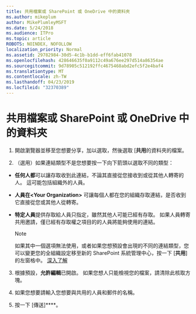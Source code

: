 ```yaml
---
title: 共用檔案或 SharePoint 或 OneDrive 中的資料夾
ms.author: mikeplum
author: MikePlumleyMSFT
ms.date: 5/24/2018
ms.audience: ITPro
ms.topic: article
ROBOTS: NOINDEX, NOFOLLOW
localization_priority: Normal
ms.assetid: 29782984-30d5-4c1b-b1dd-eff6fab41078
ms.openlocfilehash: 428646635f0a9112c49a676ee297d514a86354ae
ms.sourcegitcommit: 9d78905c512192ffc4675468abd2efc5f2e4baf4
ms.translationtype: MT
ms.contentlocale: zh-TW
ms.lasthandoff: 04/23/2019
ms.locfileid: "32370389"
---
```

# <a name="share-a-file-or-folder-in-sharepoint-or-onedrive"></a>共用檔案或 SharePoint 或 OneDrive 中的資料夾

1. 開啟瀏覽器並移至您想要分享，加以選取，然後選取 [**共用**的資料夾的檔案。 
    
2. （選用）如果連結類型不是您想要按一下向下箭頭以選取不同的類型：
    
  - **任何人都**可以讓存取收到此連結，不論其直接從您接收到或從其他人轉寄的人。 這可能包括組織外的人員。 
    
  - **人員在\<Your Organization\>** 可讓每個人都在您的組織存取連結，是否收到它直接從您或其他人從轉寄。 
    
  - **特定人員**提供存取給人員只指定，雖然其他人可能已經有存取。 如果人員轉寄共用邀請，僅已經有存取權之項目的的人員將能夠使用的連結。 
    
    > [!NOTE]
    > 如果其中一個選項無法使用，或者如果您想預設會出現的不同的連結類型，您可以變更您的全組織設定移至新的 SharePoint 系統管理中心，按一下 [**共用**] 的左窗格中。 [深入了解](https://go.microsoft.com/fwlink/?linkid=866426)
  
3. 根據預設，**允許編輯**已開啟。 如果您想人只能檢視您的檔案，請清除此核取方塊。 
    
4. 如果您想要請輸入您想要與共用的人員和郵件的名稱。
    
5. 按一下 [傳送]****。 
    

